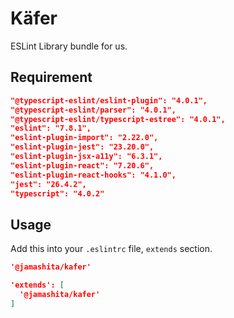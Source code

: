 # Käfer

ESLint Library bundle for us.

## Requirement

```json
"@typescript-eslint/eslint-plugin": "4.0.1",
"@typescript-eslint/parser": "4.0.1",
"@typescript-eslint/typescript-estree": "4.0.1",
"eslint": "7.8.1",
"eslint-plugin-import": "2.22.0",
"eslint-plugin-jest": "23.20.0",
"eslint-plugin-jsx-a11y": "6.3.1",
"eslint-plugin-react": "7.20.6",
"eslint-plugin-react-hooks": "4.1.0",
"jest": "26.4.2",
"typescript": "4.0.2"
```

## Usage

Add this into your `.eslintrc` file, `extends` section.

```json
'@jamashita/kafer'
```

```json
'extends': [
  '@jamashita/kafer'
]
```
